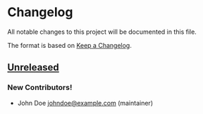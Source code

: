 # Changelog

All notable changes to this project will be documented in this file.

The format is based on [Keep a Changelog](https://keepachangelog.com/en/1.0.0/).

<!--
## [Version Number]

### Added
### Changed
### Deprecated
### Removed
### Fixed
### Security
-->

## [Unreleased]

### New Contributors!

- John Doe <johndoe@example.com> (maintainer)

[unreleased]: https://github.com/westerveltco/calver-inc1-project/commits/main/
